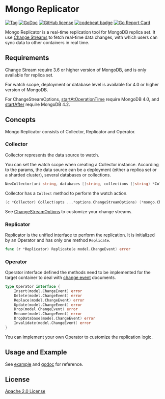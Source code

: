 # Mongo Replicator

[![Tag](https://img.shields.io/github/v/tag/whhe/mongo-replicator.svg)](https://github.com/whhe/mongo-replicator/releases)
[![GoDoc](https://godoc.org/github.com/whhe/mongo-replicator?status.svg)](https://godoc.org/github.com/whhe/mongo-replicator)
[![GitHub license](https://img.shields.io/github/license/whhe/mongo-replicator)](https://github.com/whhe/mongo-replicator/blob/master/LICENSE)
[![codebeat badge](https://codebeat.co/badges/c0fac453-c67c-490d-8b38-05c07a1a75e7)](https://codebeat.co/projects/github-com-whhe-mongo-replicator-master)
[![Go Report Card](https://goreportcard.com/badge/github.com/whhe/mongo-replicator)](https://goreportcard.com/report/github.com/whhe/mongo-replicator)

Mongo Replicator is a real-time replication tool for MongoDB replica set. It use [Change Streams](https://docs.mongodb.com/manual/changeStreams/) to fetch real-time data changes, with which users can sync data to other containers in real time.

## Requirements

Change Stream require 3.6 or higher version of MongoDB, and is only available for replica set.

For watch scope, deployment or database level is available for 4.0 or higher version of MongoDB.

For ChangeStreamOptions, [startAtOperationTime](https://docs.mongodb.com/manual/changeStreams/#start-time) require MongoDB 4.0, and [startAfter](https://docs.mongodb.com/manual/changeStreams/#change-stream-start-after) require MongoDB 4.2.


## Concepts

Mongo Replicator consists of Collector, Replicator and Operator.

### Collector

Collector represents the data source to watch. 

You can set the watch scope when creating a Collector instance. According to the params, the data source can be a deployment (either a replica set or a sharded cluster), several databases or collections.

```go
NewCollector(uri string, databases []string, collections []string) *Collector 
```

Collector has a `Collect` method to perform the watch action.

```go
(c *Collector) Collect(opts ...*options.ChangeStreamOptions) (*mongo.ChangeStream, error)
```

See [ChangeStreamOptions](https://godoc.org/go.mongodb.org/mongo-driver/mongo/options#ChangeStreamOptions) to customize your change streams.

### Replicator

Replicator is the unified interface to perform the replication. It is initialized by an Operator and has only one method `Replicate`.

```go
func (r *Replicator) Replicate(e model.ChangeEvent) error 
```

### Operator

Operator interface defined the methods need to be implemented for the target container to deal with [change event](https://docs.mongodb.com/manual/reference/change-events/) documents.

```go
type Operator interface {
	Insert(model.ChangeEvent) error
	Delete(model.ChangeEvent) error
	Replace(model.ChangeEvent) error
	Update(model.ChangeEvent) error
	Drop(model.ChangeEvent) error
	Rename(model.ChangeEvent) error
	DropDatabase(model.ChangeEvent) error
	Invalidate(model.ChangeEvent) error
}
```

You can implement your own Operator to customize the replication logic.

## Usage and Example

See [example](example_test.go) and [godoc](https://godoc.org/github.com/whhe/mongo-replicator) for reference.

## License

[Apache 2.0 License](LICENSE)
